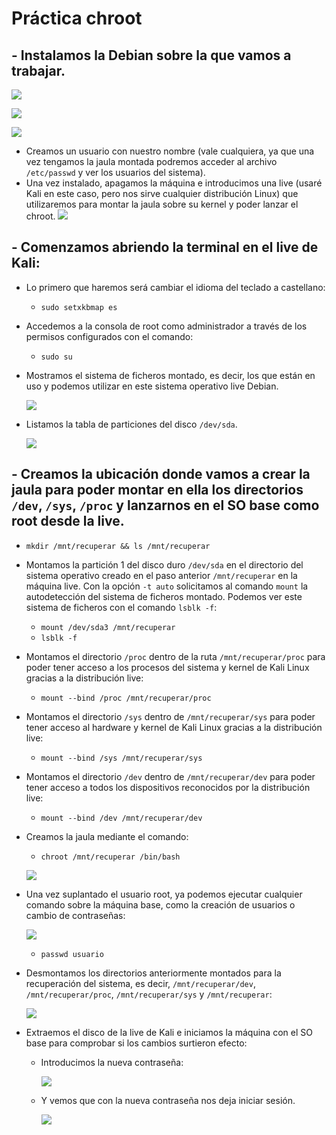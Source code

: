 # ﻿Práctica chroot

## - Instalamos la Debian sobre la que vamos a trabajar.

![](img/1.png)

![](img/2.png)

![](img/3.png)

- Creamos un usuario con nuestro nombre (vale cualquiera, ya que una vez tengamos la jaula montada podremos acceder al archivo `/etc/passwd` y ver los usuarios del sistema).
- Una vez instalado, apagamos la máquina e introducimos una live (usaré Kali en este caso, pero nos sirve cualquier distribución Linux) que utilizaremos para montar la jaula sobre su kernel y poder lanzar el chroot. 
  ![](img/4.png)
## - Comenzamos abriendo la terminal en el live de Kali:
  - Lo primero que haremos será cambiar el idioma del teclado a castellano:
    - `sudo setxkbmap es`
  - Accedemos a la consola de root como administrador a través de los permisos configurados con el comando:
    - `sudo su`
  - Mostramos el sistema de ficheros montado, es decir, los que están en uso y podemos utilizar en este sistema operativo live Debian. 

    ![](img/5.png)

  - Listamos la tabla de particiones del disco `/dev/sda`.
    
    ![](img/6.png)

## - Creamos la ubicación donde vamos a crear la jaula para poder montar en ella los directorios `/dev`, `/sys`, `/proc` y lanzarnos en el SO base como root desde la live.

  - `mkdir /mnt/recuperar && ls /mnt/recuperar`
- Montamos la partición 1 del disco duro `/dev/sda` en el directorio del sistema operativo creado en el paso anterior `/mnt/recuperar` en la máquina live. Con la opción `-t auto` solicitamos al comando `mount` la autodetección del sistema de ficheros montado. Podemos ver este sistema de ficheros con el comando `lsblk -f`:
  - `mount /dev/sda3 /mnt/recuperar`
  - `lsblk -f`
- Montamos el directorio `/proc` dentro de la ruta `/mnt/recuperar/proc` para poder tener acceso a los procesos del sistema y kernel de Kali Linux gracias a la distribución live:
  - `mount --bind /proc /mnt/recuperar/proc`
- Montamos el directorio `/sys` dentro de `/mnt/recuperar/sys` para poder tener acceso al hardware y kernel de Kali Linux gracias a la distribución live:
  - `mount --bind /sys /mnt/recuperar/sys`
- Montamos el directorio `/dev` dentro de `/mnt/recuperar/dev` para poder tener acceso a todos los dispositivos reconocidos por la distribución live:
  - `mount --bind /dev /mnt/recuperar/dev`
- Creamos la jaula mediante el comando:
  - `chroot /mnt/recuperar /bin/bash`
    
  ![](img/7.png)
- Una vez suplantado el usuario root, ya podemos ejecutar cualquier comando sobre la máquina base, como la creación de usuarios o cambio de contraseñas:
  
  ![](img/8.png)
  - `passwd usuario`
- Desmontamos los directorios anteriormente montados para la recuperación del sistema, es decir, `/mnt/recuperar/dev`, `/mnt/recuperar/proc`, `/mnt/recuperar/sys` y `/mnt/recuperar`:
  
  ![](img/9.png)
- Extraemos el disco de la live de Kali e iniciamos la máquina con el SO base para comprobar si los cambios surtieron efecto:
  - Introducimos la nueva contraseña:
    
    ![](img/10.png)
  - Y vemos que con la nueva contraseña nos deja iniciar sesión.

    ![](img/11.png)






